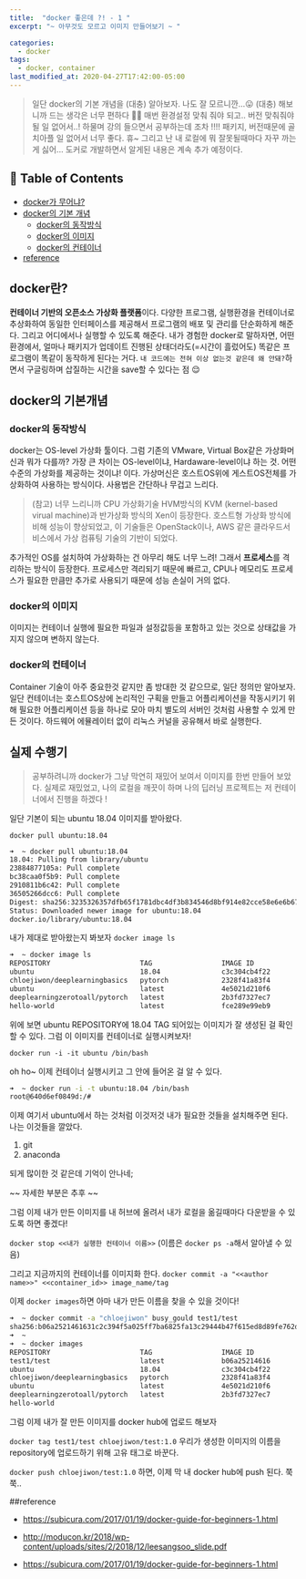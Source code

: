 ```yaml
---
title:  "docker 좋은데 ?! - 1 "
excerpt: "~ 아무것도 모르고 이미지 만들어보기 ~ "

categories:
  - docker
tags:
  - docker, container
last_modified_at: 2020-04-27T17:42:00-05:00
---
```

 
> 일단 docker의 기본 개념을 (대충) 알아보자. 나도 잘 모르니깐...😛 (대충) 해보니까 드는 생각은 너무 편하다 👏🏻 매번 환경설정 맞춰 줘야 되고.. 버전 맞춰줘야 될 일 없어서..! 하물며 강의 들으면서 공부하는데 조차 !!!! 패키지, 버전때문에 골치아플 일 없어서 너무 좋다. 휴~ 그리고 난 내 로컬에 뭐 잘못될때마다 자꾸 까는게 싫어... 도커로 개발하면서 알게된 내용은 계속 추가 예정이다.

## :memo: Table of Contents
- [docker가 무어냐?](#docker란?)
- [docker의 기본 개념](#docker의-기본-개념)
    - [docker의 동작방식](#docker의-동작-방식)
    - [docker의 이미지](#docker의-이미지)
    - [docker의 컨테이너](#docker의-컨테이너)
- [reference](#reference)

## docker란?

**컨테이너 기반의 오픈소스 가상화 플랫폼**이다. 다양한 프로그램, 실행환경을 컨테이너로 추상화하여 동일한 인터페이스를 제공해서 프로그램의 배포 및 관리를 단순화하게 해준다. 그리고 어디에서나 실행할 수 있도록 해준다. 내가 경험한 docker로 말하자면, 어떤 환경에서, 얼마나 패키지가 업데이트 진행된 상태더라도(=시간이  흘렀어도) 똑같은 프로그램이 똑같이 동작하게 된다는 거다. `내 코드에는 전혀 이상 없는것 같은데 왜 안돼?`하면서 구글링하며 삽질하는 시간을 save할 수 있다는 점 😌

## docker의 기본개념

### docker의 동작방식

docker는 OS-level 가상화 툴이다. 그럼 기존의 VMware, Virtual Box같은 가상화머신과 뭐가 다를까? 가장 큰 차이는 OS-level이냐, Hardaware-level이냐 하는 것. 어떤 수준의 가상화를 제공하는 것이냐! 이다. 가상머신은 호스트OS위에 게스트OS전체를 가상화하여 사용하는 방식이다. 사용법은 간단하나 무겁고 느리다.

> (참고) 너무 느리니까 CPU 가상화기술 HVM방식의 KVM (kernel-based virual machine)과 반가상화 방식의 Xen이 등장한다. 호스트형 가상화 방식에 비해 성능이 향상되었고, 이 기술들은 OpenStack이나, AWS 같은 클라우드서비스에서 가상 컴퓨팅 기술의 기반이 되었다.

추가적인 OS를 설치하여 가상화하는 건 아무리 해도 너무 느려! 그래서 **프로세스**를 격리하는 방식이 등장한다. 프로세스만 격리되기 때문에 빠르고, CPU나 메모리도 프로세스가 필요한 만큼만 추가로 사용되기 때문에 성능 손실이 거의 없다.

### docker의 이미지

이미지는 컨테이너 실행에 필요한 파일과 설정값등을 포함하고 있는 것으로 상태값을 가지지 않으며 변하지 않는다.

### docker의 컨테이너

Container 기술이 아주 중요한것 같지만 좀 방대한 것 같으므로, 일단 정의만 알아보자. 일단 컨테이너는 호스트OS상에 논리적인 구획을 만들고 어플리케이션을 작동시키기 위해 필요한 어플리케이션 등을 하나로 모아 마치 별도의 서버인 것처럼 사용할 수 있게 만든 것이다. 하드웨어 에뮬레이터 없이 리눅스 커널을 공유해서 바로 실행한다. 

## 실제 수행기 

> 공부하려니까 docker가 그냥 막연히 재밌어 보여서 이미지를 한번 만들어 보았다. 실제로 재밌었고, 나의 로컬을 깨끗이 하며 나의 딥러닝 프로젝트는 저 컨테이너에서 진행을 하겠다 !

일단 기본이 되는 ubuntu 18.04 이미지를 받아왔다. 

`docker pull ubuntu:18.04`

```zsh
➜  ~ docker pull ubuntu:18.04
18.04: Pulling from library/ubuntu
23884877105a: Pull complete 
bc38caa0f5b9: Pull complete 
2910811b6c42: Pull complete 
36505266dcc6: Pull complete 
Digest: sha256:3235326357dfb65f1781dbc4df3b834546d8bf914e82cce58e6e6b676e23ce8f
Status: Downloaded newer image for ubuntu:18.04
docker.io/library/ubuntu:18.04
```

내가 제대로 받아왔는지 봐보자
`docker image ls`

```zsh
➜  ~ docker image ls
REPOSITORY                      TAG                 IMAGE ID            CREATED             SIZE
ubuntu                          18.04               c3c304cb4f22        4 days ago          64.2MB
chloejiwon/deeplearningbasics   pytorch             2328f41a83f4        9 days ago          6.79GB
ubuntu                          latest              4e5021d210f6        5 weeks ago         64.2MB
deeplearningzerotoall/pytorch   latest              2b3fd7327ec7        13 months ago       4.14GB
hello-world                     latest              fce289e99eb9        16 months ago       1.84kB
```

위에 보면 ubuntu REPOSITORY에 18.04 TAG 되어있는 이미지가 잘 생성된 걸 확인할 수 있다. 그럼 이 이미지를 컨테이너로 실행시켜보자!

`docker run -i -it ubuntu /bin/bash`

oh ho~ 이제 컨테이너 실행시키고 그 안에 들어온 걸 알 수 있다.

```zsh
➜  ~ docker run -i -t ubuntu:18.04 /bin/bash
root@640d6ef0849d:/# 
```

이제 여기서 ubuntu에서 하는 것처럼 이것저것 내가 필요한 것들을 설치해주면 된다.
나는 이것들을 깔았다.

1. git
2. anaconda

되게 많이한 것 같은데 기억이 안나네;

~~ 자세한 부분은 추후 ~~

그럼 이제 내가 만든 이미지를 내 허브에 올려서 내가 로컬을 옮길때마다 다운받을 수 있도록 하면 좋겠다! 

`docker stop <<내가 실행한 컨테이너 이름>>`
(이름은 `docker ps -a`해서 알아낼 수 있음)

그리고 지금까지의 컨테이너를 이미지화 한다.
`docker commit -a "<<author name>>" <<container_id>> image_name/tag`

이제 `docker images`하면 아마 내가 만든 이름을 찾을 수 있을 것이다!

```zsh
➜  ~ docker commit -a "chloejiwon" busy_gould test1/test 
sha256:b06a2521461631c2c394f5a025ff7ba6825fa13c29444b47f615ed8d89fe762d
➜  ~ 
➜  ~ docker images
REPOSITORY                      TAG                 IMAGE ID            CREATED             SIZE
test1/test                      latest              b06a25214616        3 seconds ago       64.2MB
ubuntu                          18.04               c3c304cb4f22        4 days ago          64.2MB
chloejiwon/deeplearningbasics   pytorch             2328f41a83f4        9 days ago          6.79GB
ubuntu                          latest              4e5021d210f6        5 weeks ago         64.2MB
deeplearningzerotoall/pytorch   latest              2b3fd7327ec7        13 months ago       4.14GB
hello-world      
```
그럼 이제 내가 잘 만든 이미지를 docker hub에 업로드 해보자

`docker tag test1/test chloejiwon/test:1.0`
우리가 생성한 이미지의 이름을 repository에 업로드하기 위해 고유 태그로 바꾼다.

`docker push chloejiwon/test:1.0`
하면, 이제 막 내 docker hub에 push 된다. 쭉쭉..


##reference
* https://subicura.com/2017/01/19/docker-guide-for-beginners-1.html

* http://moducon.kr/2018/wp-content/uploads/sites/2/2018/12/leesangsoo_slide.pdf

* https://subicura.com/2017/01/19/docker-guide-for-beginners-1.html